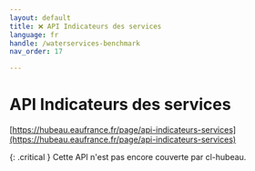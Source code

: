 ```yaml
---
layout: default
title: ❌ API Indicateurs des services
language: fr
handle: /waterservices-benchmark
nav_order: 17

---
```

# API Indicateurs des services

[https://hubeau.eaufrance.fr/page/api-indicateurs-services](https://hubeau.eaufrance.fr/page/api-indicateurs-services)

{: .critical }
Cette API n'est pas encore couverte par cl-hubeau.
